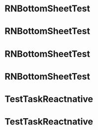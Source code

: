 # RNBottomSheetTest
# RNBottomSheetTest
# RNBottomSheetTest
# RNBottomSheetTest
# TestTaskReactnative
# TestTaskReactnative
